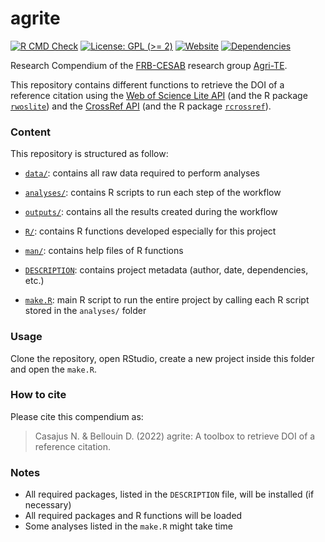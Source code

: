 
<!-- README.md is generated from README.Rmd. Please edit that file -->

# agrite

<!-- badges: start -->

[![R CMD
Check](https://github.com/frbcesab/agrite/actions/workflows/R-CMD-check.yaml/badge.svg)](https://github.com/ahasverus/agrite/actions/workflows/R-CMD-check.yaml)
[![License: GPL (\>=
2)](https://img.shields.io/badge/License-GPL%20%28%3E%3D%202%29-blue.svg)](https://choosealicense.com/licenses/gpl-2.0/)
[![Website](https://github.com/frbcesab/agrite/actions/workflows/pkgdown.yaml/badge.svg)](https://github.com/frbcesab/agrite/actions/workflows/pkgdown.yaml)
[![Dependencies](https://img.shields.io/badge/dependencies-9/66-orange?style=flat)](#)
<!-- badges: end -->

Research Compendium of the
[FRB-CESAB](https://www.fondationbiodiversite.fr/en/about-the-foundation/le-cesab/)
research group
[Agri-TE](https://www.fondationbiodiversite.fr/en/the-frb-in-action/programs-and-projects/le-cesab/agri-te/).

This repository contains different functions to retrieve the DOI of a
reference citation using the [Web of Science Lite
API](https://developer.clarivate.com/apis/woslite) (and the R package
[`rwoslite`](https://github.com/frbcesab/rwoslite)) and the [CrossRef
API](https://www.crossref.org/documentation/retrieve-metadata/rest-api/)
(and the R package
[`rcrossref`](https://cran.r-project.org/package=rcrossref)).

### Content

This repository is structured as follow:

- [`data/`](https://github.com/frbcesab/agrite/tree/master/data):
  contains all raw data required to perform analyses

- [`analyses/`](https://github.com/frbcesab/agrite/tree/master/analyses/):
  contains R scripts to run each step of the workflow

- [`outputs/`](https://github.com/frbcesab/agrite/tree/master/outputs):
  contains all the results created during the workflow

- [`R/`](https://github.com/frbcesab/agrite/tree/master/R): contains R
  functions developed especially for this project

- [`man/`](https://github.com/frbcesab/agrite/tree/master/man): contains
  help files of R functions

- [`DESCRIPTION`](https://github.com/frbcesab/agrite/tree/master/DESCRIPTION):
  contains project metadata (author, date, dependencies, etc.)

- [`make.R`](https://github.com/frbcesab/agrite/tree/master/make.R):
  main R script to run the entire project by calling each R script
  stored in the `analyses/` folder

### Usage

Clone the repository, open RStudio, create a new project inside this
folder and open the `make.R`.

### How to cite

Please cite this compendium as:

> Casajus N. & Bellouin D. (2022) agrite: A toolbox to retrieve DOI of a
> reference citation.

### Notes

- All required packages, listed in the `DESCRIPTION` file, will be
  installed (if necessary)
- All required packages and R functions will be loaded
- Some analyses listed in the `make.R` might take time

